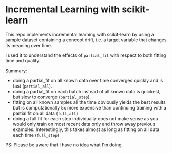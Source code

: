 # Incremental Learning with scikit-learn

This repo implements incremental learning with scikit-learn
by using a sample dataset containing a concept drift,
i.e. a target variable that changes its meaning over time.

I used it to understand the effects of `partial_fit`
with respect to both fitting time and quality.

Summary:

- doing a partial_fit on all known data over time converges quickly and is fast (`partial_all`).
- doing a partial_fit on each batch instead of all known data is quickest, but slow to converge (`partial_step`).
- fitting on all known samples all the time obviously yields the best results but is computationally 5x more expensive than continuing training with a partial fit on all data (`full_all`)
- doing a full fit for each step individually does not make sense as you would only train on most recent data only and throw away previous examples. Interestingly, this takes almost as long as fitting on all data each time (`full_step`)

PS: Please be aware that I have no idea what I'm doing.
